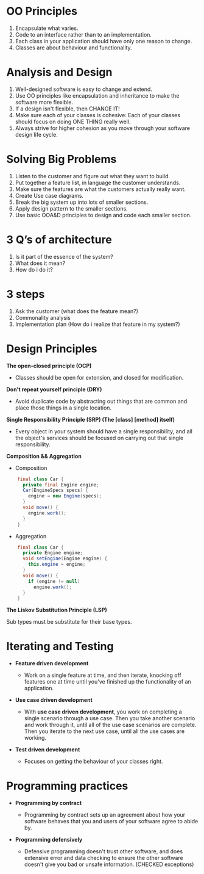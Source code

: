 OO Principles
=============
1. Encapsulate what varies.
2. Code to an interface rather than to an implementation.
3. Each class in your application should have only one reason to change.
4. Classes are about behaviour and functionality.

Analysis and Design
===================
1. Well-designed software is easy to change and extend.
2. Use OO principles like encapsulation and inheritance to make the software more flexible.
3. If a design isn't flexible, then CHANGE IT!
4. Make sure each of your classes is cohesive: Each of your classes should focus on doing ONE THING really well.
5. Always strive for higher cohesion as you move through your software design life cycle.

Solving Big Problems
====================
1. Listen to the customer and figure out what they want to build.
2. Put together a feature list, in language the customer understands.
3. Make sure the features are what the customers actually really want.
4. Create Use case diagrams.
5. Break the big system up into lots of smaller sections.
6. Apply design pattern to the smaller sections.
7. Use basic OOA&D principles to design and code each smaller section.

3 Q’s of architecture
=====================
1. Is it part of the essence of the system?
2. What does it mean?
3. How do i do it?

3 steps
=======
1. Ask the customer (what does the feature mean?)
2. Commonality analysis
3. Implementation plan (How do i realize that feature in my system?)

Design Principles
=================
**The open-closed principle (OCP)**

- Classes should be open for extension, and closed for modification.

**Don't repeat yourself principle (DRY)**

- Avoid duplicate code by abstracting out things that are common and place those things in a single location.

**Single Responsibility Principle (SRP) (The [class] [method] itself)**

- Every object in your system should have a single responsibility, and all the object's services should be focused on carrying out that single responsibility.

**Composition && Aggregation**

- Composition
```java
    final class Car {
      private final Engine engine;
      Car(EngineSpecs specs) {
        engine = new Engine(specs);
      }
      void move() {
        engine.work();
      }
    }
```

- Aggregation
```java
    final class Car {
      private Engine engine;
      void setEngine(Engine engine) {
        this.engine = engine;
      }
      void move() {
        if (engine != null)
          engine.work();
      }
    }
```
**The Liskov Substitution Principle (LSP)**

Sub types must be substitute for their base types.

Iterating and Testing
=====================

- **Feature driven development**
  - Work on a single feature at time, and then iterate, knocking off features one at time until you've
  finished up the functionality of an application.
  
- **Use case driven development**
  - With **use case driven development**, you work on completing a single scenario through a use case.
  Then you take another scenario and work through it, until all of the use case scenarios are complete.
  Then you iterate to the next use case, until all the use cases are working.
  
- **Test driven development**
  - Focuses on getting the behaviour of your classes right. 
 
 Programming practices
 ====================
 
- **Programming by contract**
  - Programming by contract sets up an agreement about how your software behaves that you and users of
  your software agree to abide by.

- **Programming defensively**
  - Defensive programming doesn't trust other software, and does extensive error and data checking
  to ensure the other software doesn't give you bad or unsafe information. (CHECKED exceptions)
